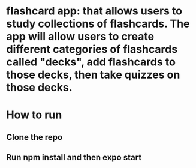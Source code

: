 # flashcard app: that allows users to study collections of flashcards. The app will allow users to create different categories of flashcards called "decks", add flashcards to those decks, then take quizzes on those decks.
# How to run
## Clone the repo
## Run npm install and then expo start
